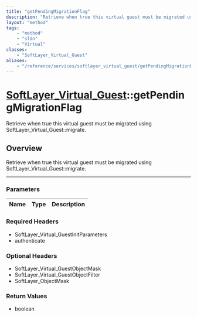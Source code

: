 ```yaml
---
title: "getPendingMigrationFlag"
description: "Retrieve when true this virtual guest must be migrated using SoftLayer_Virtual_Guest::migrate."
layout: "method"
tags:
    - "method"
    - "sldn"
    - "Virtual"
classes:
    - "SoftLayer_Virtual_Guest"
aliases:
    - "/reference/services/softlayer_virtual_guest/getPendingMigrationFlag"
---
```

# [SoftLayer_Virtual_Guest](/reference/services/SoftLayer_Virtual_Guest)::getPendingMigrationFlag


Retrieve when true this virtual guest must be migrated using SoftLayer_Virtual_Guest::migrate.


## Overview 
Retrieve when true this virtual guest must be migrated using SoftLayer_Virtual_Guest::migrate.

-----

### Parameters 
|Name | Type | Description |
| --- | --- | --- |


### Required Headers
* SoftLayer_Virtual_GuestInitParameters
* authenticate


### Optional Headers
* SoftLayer_Virtual_GuestObjectMask
* SoftLayer_Virtual_GuestObjectFilter
* SoftLayer_ObjectMask

### Return Values
* boolean




